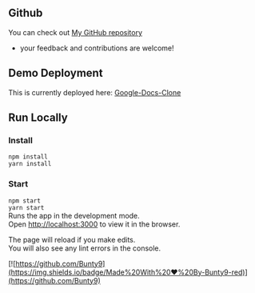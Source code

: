 ## Github
You can check out [My GitHub repository](https://github.com/Bunty9) 
- your feedback and contributions are welcome!

## Demo Deployment
This is currently deployed here: [Google-Docs-Clone]()


## Run Locally

### Install
`npm install` \
`yarn install` 
### Start
`npm start` \
`yarn start` \
Runs the app in the development mode.\
Open [http://localhost:3000](http://localhost:3000) to view it in the browser.

The page will reload if you make edits.\
You will also see any lint errors in the console.




[![https://github.com/Bunty9](https://img.shields.io/badge/Made%20With%20❤️%20By-Bunty9-red)](https://github.com/Bunty9)
